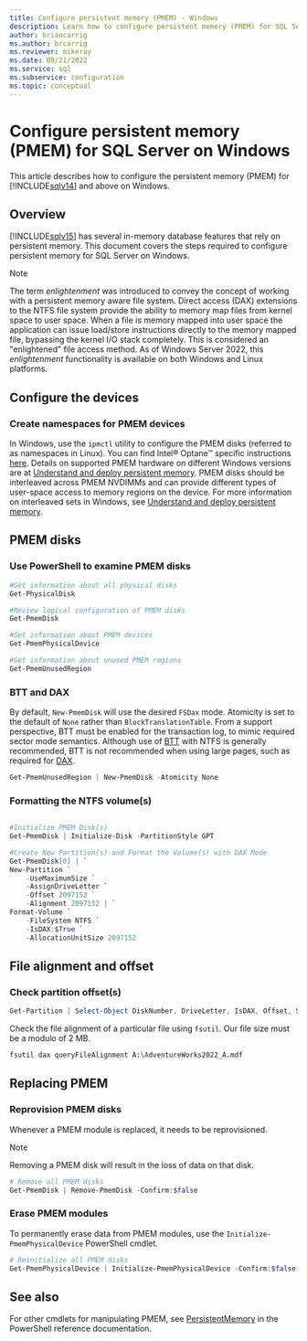 ```yaml
---
title: Configure persistent memory (PMEM) - Windows
description: Learn how to configure persistent memory (PMEM) for SQL Server on Windows, and how to create namespaces for PMEM devices.
author: briancarrig
ms.author: brcarrig
ms.reviewer: mikeray
ms.date: 09/21/2022
ms.service: sql
ms.subservice: configuration
ms.topic: conceptual
---
```


# Configure persistent memory (PMEM) for SQL Server on Windows

This article describes how to configure the persistent memory (PMEM) for [!INCLUDE[sqlv14](../../includes/sssql16-md.md)] and above on Windows.

## Overview

[!INCLUDE[sqlv15](../../includes/sssql19-md.md)] has several in-memory database features that rely on persistent memory. This document covers the steps required to configure persistent memory for SQL Server on Windows.

> [!NOTE]
> The term _enlightenment_ was introduced to convey the concept of working with a persistent memory aware file system. Direct access (DAX) extensions to the NTFS file system provide the ability to memory map files from kernel space to user space. When a file is memory mapped into user space the application can issue load/store instructions directly to the memory mapped file, bypassing the kernel I/O stack completely. This is considered an "enlightened" file access method. As of Windows Server 2022, this _enlightenment_ functionality is available on both Windows and Linux platforms.

## Configure the devices

### Create namespaces for PMEM devices

In Windows, use the `ipmctl` utility to configure the PMEM disks (referred to as namespaces in Linux). You can find Intel® Optane™ specific instructions [here](https://www.intel.com/content/www/us/en/developer/articles/guide/qsg-part3-windows-provisioning-with-optane-pmem.html). Details on supported PMEM hardware on different Windows versions are at [Understand and deploy persistent memory](/azure-stack/hci/concepts/deploy-persistent-memory#supported-hardware). PMEM disks should be interleaved across PMEM NVDIMMs and can provide different types of user-space access to memory regions on the device. For more information on interleaved sets in Windows, see [Understand and deploy persistent memory](/azure-stack/hci/concepts/deploy-persistent-memory#understand-interleaved-sets).

## PMEM disks

### Use PowerShell to examine PMEM disks

```powershell
#Get information about all physical disks
Get-PhysicalDisk

#Review logical configuration of PMEM disks
Get-PmemDisk

#Get information about PMEM devices
Get-PmemPhysicalDevice

#Get information about unused PMEM regions
Get-PmemUnusedRegion
```

### BTT and DAX

By default, `New-PmemDisk` will use the desired `FSDax` mode. Atomicity is set to the default of `None` rather than `BlockTranslationTable`. From a support perspective, BTT must be enabled for the transaction log, to mimic required sector mode semantics. Although use of [BTT](/azure-stack/hci/concepts/deploy-persistent-memory#block-translation-table) with NTFS is generally recommended, BTT is not recommended when using large pages, such as required for [DAX](/windows-server/storage/storage-spaces/persistent-memory-direct-access#dax-and-block-translation-table-btt).

```powershell
Get-PmemUnusedRegion | New-PmemDisk -Atomicity None
```

### Formatting the NTFS volume(s)

```powershell

#Initialize PMEM Disk(s)
Get-PmemDisk | Initialize-Disk -PartitionStyle GPT

#Create New Partition(s) and Format the Volume(s) with DAX Mode
Get-PmemDisk[0] | `
New-Partition `
    -UseMaximumSize `
    -AssignDriveLetter `
    -Offset 2097152 `
    -Alignment 2097152 | `
Format-Volume `
    -FileSystem NTFS `
    -IsDAX:$True `
    -AllocationUnitSize 2097152
```
## File alignment and offset

### Check partition offset(s)

```powershell
Get-Partition | Select-Object DiskNumber, DriveLetter, IsDAX, Offset, Size, PartitionNumber | fl
```

Check the file alignment of a particular file using `fsutil`. Our file size must be a modulo of 2 MB.

```bash
fsutil dax queryFileAlignment A:\AdventureWorks2022_A.mdf
```

## Replacing PMEM

### Reprovision PMEM disks

Whenever a PMEM module is replaced, it needs to be reprovisioned.

> [!NOTE]
> Removing a PMEM disk will result in the loss of data on that disk.

```powershell
# Remove all PMEM disks
Get-PmemDisk | Remove-PmemDisk -Confirm:$false
```
### Erase PMEM modules

To permanently erase data from PMEM modules, use the `Initialize-PmemPhysicalDevice` PowerShell cmdlet.

```powershell
# Reinitialize all PMEM disks
Get-PmemPhysicalDevice | Initialize-PmemPhysicalDevice -Confirm:$false
```

## See also

For other cmdlets for manipulating PMEM, see [PersistentMemory](/powershell/module/persistentmemory/) in the PowerShell reference documentation.
